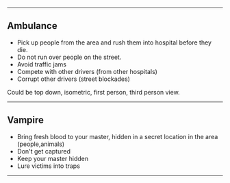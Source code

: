 
---

## Ambulance

 - Pick up people from the area and rush them into hospital before they die.
 - Do not run over people on the street.
 - Avoid traffic jams
 - Compete with other drivers (from other hospitals)
 - Corrupt other drivers (street blockades)

Could be top down, isometric, first person, third person view.

---

## Vampire

 - Bring fresh blood to your master, hidden in a secret location in the area (people,animals)
 - Don't get captured
 - Keep your master hidden
 - Lure victims into traps

---

